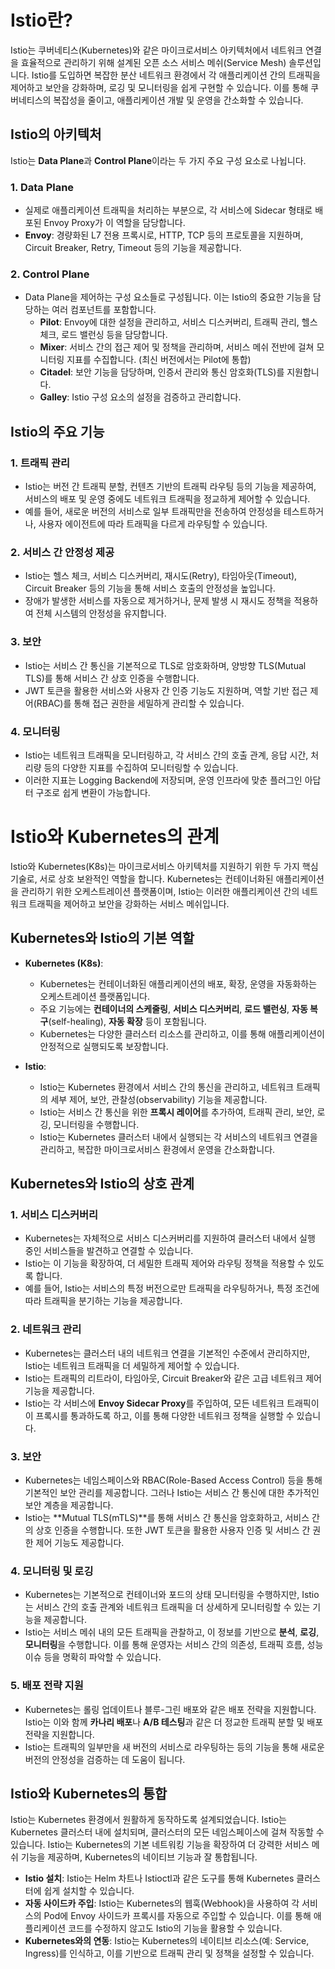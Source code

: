# Istio란?

Istio는 쿠버네티스(Kubernetes)와 같은 마이크로서비스 아키텍처에서 네트워크 연결을 효율적으로 관리하기 위해 설계된 오픈 소스 서비스 메쉬(Service Mesh) 솔루션입니다. Istio를 도입하면 복잡한 분산 네트워크 환경에서 각 애플리케이션 간의 트래픽을 제어하고 보안을 강화하며, 로깅 및 모니터링을 쉽게 구현할 수 있습니다. 이를 통해 쿠버네티스의 복잡성을 줄이고, 애플리케이션 개발 및 운영을 간소화할 수 있습니다.

## Istio의 아키텍처

Istio는 **Data Plane**과 **Control Plane**이라는 두 가지 주요 구성 요소로 나뉩니다.

### 1. Data Plane
- 실제로 애플리케이션 트래픽을 처리하는 부분으로, 각 서비스에 Sidecar 형태로 배포된 Envoy Proxy가 이 역할을 담당합니다.
- **Envoy**: 경량화된 L7 전용 프록시로, HTTP, TCP 등의 프로토콜을 지원하며, Circuit Breaker, Retry, Timeout 등의 기능을 제공합니다.

### 2. Control Plane
- Data Plane을 제어하는 구성 요소들로 구성됩니다. 이는 Istio의 중요한 기능을 담당하는 여러 컴포넌트를 포함합니다.
  - **Pilot**: Envoy에 대한 설정을 관리하고, 서비스 디스커버리, 트래픽 관리, 헬스 체크, 로드 밸런싱 등을 담당합니다.
  - **Mixer**: 서비스 간의 접근 제어 및 정책을 관리하며, 서비스 메쉬 전반에 걸쳐 모니터링 지표를 수집합니다. (최신 버전에서는 Pilot에 통합)
  - **Citadel**: 보안 기능을 담당하며, 인증서 관리와 통신 암호화(TLS)를 지원합니다.
  - **Galley**: Istio 구성 요소의 설정을 검증하고 관리합니다.

## Istio의 주요 기능

### 1. 트래픽 관리
- Istio는 버전 간 트래픽 분할, 컨텐츠 기반의 트래픽 라우팅 등의 기능을 제공하여, 서비스의 배포 및 운영 중에도 네트워크 트래픽을 정교하게 제어할 수 있습니다.
- 예를 들어, 새로운 버전의 서비스로 일부 트래픽만을 전송하여 안정성을 테스트하거나, 사용자 에이전트에 따라 트래픽을 다르게 라우팅할 수 있습니다.

### 2. 서비스 간 안정성 제공
- Istio는 헬스 체크, 서비스 디스커버리, 재시도(Retry), 타임아웃(Timeout), Circuit Breaker 등의 기능을 통해 서비스 호출의 안정성을 높입니다.
- 장애가 발생한 서비스를 자동으로 제거하거나, 문제 발생 시 재시도 정책을 적용하여 전체 시스템의 안정성을 유지합니다.

### 3. 보안
- Istio는 서비스 간 통신을 기본적으로 TLS로 암호화하며, 양방향 TLS(Mutual TLS)를 통해 서비스 간 상호 인증을 수행합니다.
- JWT 토큰을 활용한 서비스와 사용자 간 인증 기능도 지원하며, 역할 기반 접근 제어(RBAC)를 통해 접근 권한을 세밀하게 관리할 수 있습니다.

### 4. 모니터링
- Istio는 네트워크 트래픽을 모니터링하고, 각 서비스 간의 호출 관계, 응답 시간, 처리량 등의 다양한 지표를 수집하여 모니터링할 수 있습니다.
- 이러한 지표는 Logging Backend에 저장되며, 운영 인프라에 맞춘 플러그인 아답터 구조로 쉽게 변환이 가능합니다.


# Istio와 Kubernetes의 관계

Istio와 Kubernetes(K8s)는 마이크로서비스 아키텍처를 지원하기 위한 두 가지 핵심 기술로, 서로 상호 보완적인 역할을 합니다. Kubernetes는 컨테이너화된 애플리케이션을 관리하기 위한 오케스트레이션 플랫폼이며, Istio는 이러한 애플리케이션 간의 네트워크 트래픽을 제어하고 보안을 강화하는 서비스 메쉬입니다.

## Kubernetes와 Istio의 기본 역할

- **Kubernetes (K8s)**: 
  - Kubernetes는 컨테이너화된 애플리케이션의 배포, 확장, 운영을 자동화하는 오케스트레이션 플랫폼입니다.
  - 주요 기능에는 **컨테이너의 스케줄링**, **서비스 디스커버리**, **로드 밸런싱**, **자동 복구**(self-healing), **자동 확장** 등이 포함됩니다.
  - Kubernetes는 다양한 클러스터 리소스를 관리하고, 이를 통해 애플리케이션이 안정적으로 실행되도록 보장합니다.

- **Istio**:
  - Istio는 Kubernetes 환경에서 서비스 간의 통신을 관리하고, 네트워크 트래픽의 세부 제어, 보안, 관찰성(observability) 기능을 제공합니다.
  - Istio는 서비스 간 통신을 위한 **프록시 레이어**를 추가하여, 트래픽 관리, 보안, 로깅, 모니터링을 수행합니다.
  - Istio는 Kubernetes 클러스터 내에서 실행되는 각 서비스의 네트워크 연결을 관리하고, 복잡한 마이크로서비스 환경에서 운영을 간소화합니다.

## Kubernetes와 Istio의 상호 관계

### 1. 서비스 디스커버리
- Kubernetes는 자체적으로 서비스 디스커버리를 지원하여 클러스터 내에서 실행 중인 서비스들을 발견하고 연결할 수 있습니다. 
- Istio는 이 기능을 확장하여, 더 세밀한 트래픽 제어와 라우팅 정책을 적용할 수 있도록 합니다.
- 예를 들어, Istio는 서비스의 특정 버전으로만 트래픽을 라우팅하거나, 특정 조건에 따라 트래픽을 분기하는 기능을 제공합니다.

### 2. 네트워크 관리
- Kubernetes는 클러스터 내의 네트워크 연결을 기본적인 수준에서 관리하지만, Istio는 네트워크 트래픽을 더 세밀하게 제어할 수 있습니다.
- Istio는 트래픽의 리트라이, 타임아웃, Circuit Breaker와 같은 고급 네트워크 제어 기능을 제공합니다.
- Istio는 각 서비스에 **Envoy Sidecar Proxy**를 주입하여, 모든 네트워크 트래픽이 이 프록시를 통과하도록 하고, 이를 통해 다양한 네트워크 정책을 실행할 수 있습니다.

### 3. 보안
- Kubernetes는 네임스페이스와 RBAC(Role-Based Access Control) 등을 통해 기본적인 보안 관리를 제공합니다. 그러나 Istio는 서비스 간 통신에 대한 추가적인 보안 계층을 제공합니다.
- Istio는 **Mutual TLS(mTLS)**를 통해 서비스 간 통신을 암호화하고, 서비스 간의 상호 인증을 수행합니다. 또한 JWT 토큰을 활용한 사용자 인증 및 서비스 간 권한 제어 기능도 제공합니다.

### 4. 모니터링 및 로깅
- Kubernetes는 기본적으로 컨테이너와 포드의 상태 모니터링을 수행하지만, Istio는 서비스 간의 호출 관계와 네트워크 트래픽을 더 상세하게 모니터링할 수 있는 기능을 제공합니다.
- Istio는 서비스 메쉬 내의 모든 트래픽을 관찰하고, 이 정보를 기반으로 **분석**, **로깅**, **모니터링**을 수행합니다. 이를 통해 운영자는 서비스 간의 의존성, 트래픽 흐름, 성능 이슈 등을 명확히 파악할 수 있습니다.

### 5. 배포 전략 지원
- Kubernetes는 롤링 업데이트나 블루-그린 배포와 같은 배포 전략을 지원합니다. Istio는 이와 함께 **카나리 배포**나 **A/B 테스팅**과 같은 더 정교한 트래픽 분할 및 배포 전략을 지원합니다.
- Istio는 트래픽의 일부만을 새 버전의 서비스로 라우팅하는 등의 기능을 통해 새로운 버전의 안정성을 검증하는 데 도움이 됩니다.

## Istio와 Kubernetes의 통합

Istio는 Kubernetes 환경에서 원활하게 동작하도록 설계되었습니다. Istio는 Kubernetes 클러스터 내에 설치되며, 클러스터의 모든 네임스페이스에 걸쳐 작동할 수 있습니다. Istio는 Kubernetes의 기본 네트워킹 기능을 확장하여 더 강력한 서비스 메쉬 기능을 제공하며, Kubernetes의 네이티브 기능과 잘 통합됩니다.

- **Istio 설치**: Istio는 Helm 차트나 Istioctl과 같은 도구를 통해 Kubernetes 클러스터에 쉽게 설치할 수 있습니다.
- **자동 사이드카 주입**: Istio는 Kubernetes의 웹훅(Webhook)을 사용하여 각 서비스의 Pod에 Envoy 사이드카 프록시를 자동으로 주입할 수 있습니다. 이를 통해 애플리케이션 코드를 수정하지 않고도 Istio의 기능을 활용할 수 있습니다.
- **Kubernetes와의 연동**: Istio는 Kubernetes의 네이티브 리소스(예: Service, Ingress)를 인식하고, 이를 기반으로 트래픽 관리 및 정책을 설정할 수 있습니다.

